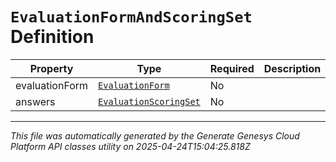 # `EvaluationFormAndScoringSet` Definition

| Property | Type | Required | Description |
|----------|------|----------|-------------|
| evaluationForm | [`EvaluationForm`](evaluationform-definition.md) | No |  |
| answers | [`EvaluationScoringSet`](evaluationscoringset-definition.md) | No |  |

---

*This file was automatically generated by the Generate Genesys Cloud Platform API classes utility on 2025-04-24T15:04:25.818Z*
